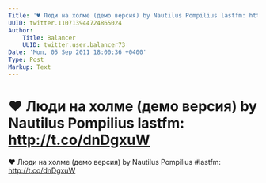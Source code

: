 ```yaml
---
Title: '♥ Люди на холме (демо версия) by Nautilus Pompilius lastfm: http://t.co/dnDgxuW'
UUID: twitter.110713944724865024
Author:
    Title: Balancer
    UUID: twitter.user.balancer73
Date: 'Mon, 05 Sep 2011 18:00:36 +0400'
Type: Post
Markup: Text
---
```


# ♥ Люди на холме (демо версия) by Nautilus Pompilius lastfm: http://t.co/dnDgxuW

♥ Люди на холме (демо версия) by Nautilus Pompilius #lastfm:
http://t.co/dnDgxuW